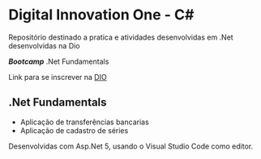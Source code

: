 # Digital Innovation One - C#

Repositório destinado a pratica e atividades desenvolvidas em .Net desenvolvidas na Dio

***Bootcamp*** .Net Fundamentals

Link para se inscrever na [DIO](https://digitalinnovation.one/)

## .Net Fundamentals
- Aplicação de transferências bancarias
- Aplicação de cadastro de séries

Desenvolvidas com Asp.Net 5, usando o Visual Studio Code como editor.
